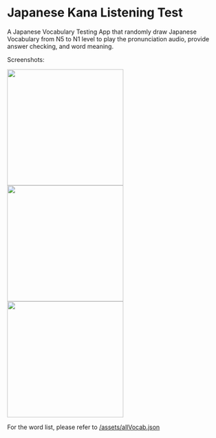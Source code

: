 # Japanese Kana Listening Test

A Japanese Vocabulary Testing App that randomly draw Japanese Vocabulary from N5 to N1 level to play the pronunciation audio, provide answer checking, and word meaning.


Screenshots:


<img src="https://raw.githubusercontent.com/eric19960304/Kana-Listening-Test/master/demo/1.png" width="270"> <img src="https://raw.githubusercontent.com/eric19960304/Kana-Listening-Test/master/demo/2.png" width="270"> <img src="https://raw.githubusercontent.com/eric19960304/Kana-Listening-Test/master/demo/3.png" width="270">


For the word list, please refer to [/assets/allVocab.json](https://github.com/eric19960304/Kana-Listening-Test/blob/master/assets/allVocab.json)